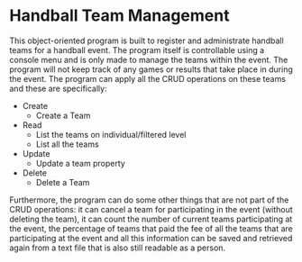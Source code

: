 # Handball Team Management
This object-oriented program is built to register and administrate handball teams for a handball event. The program itself is controllable using a console menu and is only made to manage the teams within the event. The program will not keep track of any games or results that take place in during the event. The program can apply all the CRUD operations on these teams and these are specifically:
 - Create
    - Create a Team
 - Read
    - List the teams on individual/filtered level
    - List all the teams
 - Update
    - Update a team property
 - Delete
    - Delete a Team  

Furthermore, the program can do some other things that are not part of the CRUD operations: it can cancel a team for participating in the event (without deleting the team), it can count the number of current teams participating at the event, the percentage of teams that paid the fee of all the teams that are participating at the event and all this information can be saved and retrieved again from a text file that is also still readable as a person.
